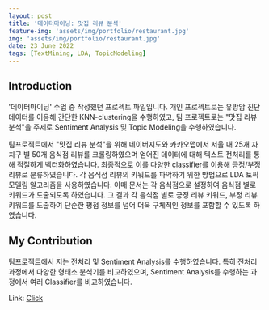 ```yaml
---
layout: post
title: '데이터마이닝: 맛집 리뷰 분석'
feature-img: 'assets/img/portfolio/restaurant.jpg'
img: 'assets/img/portfolio/restaurant.jpg'
date: 23 June 2022
tags: [TextMining, LDA, TopicModeling]
---
```


## Introduction

'데이터마이닝' 수업 중 작성했던 프로젝트 파일입니다.
개인 프로젝트로는 유방암 진단 데이터를 이용해 간단한 KNN-clustering을 수행하였고, 팀 프로젝트로는 "맛집 리뷰 분석"을 주제로 Sentiment Analysis 및 Topic Modeling을 수행하였습니다.

팀프로젝트에서 "맛집 리뷰 분석"을 위해 네이버지도와 카카오맵에서 서울 내 25개 자치구 별 50개 음식점 리뷰를 크롤링하였으며 얻어진 데이터에 대해 텍스트 전처리를 통해 적절하게 벡터화하였습니다. 최종적으로 이를 다양한 classifier를 이용해 긍정/부정 리뷰로 분류하였습니다. 각 음식점 리뷰의 키워드를 파악하기 위한 방법으로 LDA 토픽 모델링 알고리즘을 사용하였습니다. 이때 문서는 각 음식점으로 설정하여 음식점 별로 키워드가 도출되도록 하였습니다. 그 결과 각 음식점 별로 긍정 리뷰 키워드, 부정 리뷰 키워드를 도출하여 단순한 평점 정보를 넘어 더욱 구체적인 정보를 포함할 수 있도록 하였습니다.

## My Contribution

팀프로젝트에서 저는 전처리 및 Sentiment Analysis를 수행하였습니다. 특히 전처리 과정에서 다양한 형태소 분석기를 비교하였으며, Sentiment Analysis를 수행하는 과정에서 여러 Classifier를 비교하였습니다.

Link: [Click](https://github.com/hyewwn/Datamining)
